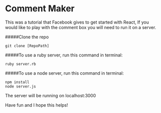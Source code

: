 # Comment Maker

This was a tutorial that Facebook gives to get started with React, If you would like to play with the comment box you will need to run it on a server.

#####Clone the repo
```
git clone [RepoPath]
```

#####To use a ruby server, run this command in terminal:
```
ruby server.rb
```

#####To use a node server, run this command in terminal:
```
npm install
node server.js
```

The server will be running on localhost:3000

Have fun and I hope this helps!
